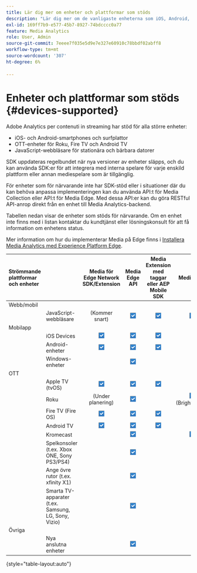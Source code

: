 ```yaml
---
title: Lär dig mer om enheter och plattformar som stöds
description: "Lär dig mer om de vanligaste enheterna som iOS, Android, OTT-enheter och JavaScript-webbläsare som Adobe Analytics per contenuti in streaming stöder."
exl-id: 169ff7b9-e577-45b7-8927-74bdcccc0a77
feature: Media Analytics
role: User, Admin
source-git-commit: 7eeee7f035e5d9e7e327e60910c78bbdf02abff8
workflow-type: tm+mt
source-wordcount: '307'
ht-degree: 6%

---
```


# Enheter och plattformar som stöds {#devices-supported}

Adobe Analytics per contenuti in streaming har stöd för alla större enheter:

* iOS- och Android-smartphones och surfplattor
* OTT-enheter för Roku, Fire TV och Android TV
* JavaScript-webbläsare för stationära och bärbara datorer

SDK uppdateras regelbundet när nya versioner av enheter släpps, och du kan använda SDK:er för att integrera med interna spelare för varje enskild plattform eller annan mediespelare som är tillgänglig.

För enheter som för närvarande inte har SDK-stöd eller i situationer där du kan behöva anpassa implementeringen kan du använda API:t för Media Collection eller API:t för Media Edge. Med dessa API:er kan du göra RESTful API-anrop direkt från en enhet till Media Analytics-backend.

Tabellen nedan visar de enheter som stöds för närvarande. Om en enhet inte finns med i listan kontaktar du kundtjänst eller lösningskonsult för att få information om enhetens status.

Mer information om hur du implementerar Media på Edge finns i [Installera Media Analytics med Experience Platform Edge](/help/implementation/edge/implementation-edge.md).

| Strömmande plattformar och enheter | | Media för Edge Network SDK/Extension | Media Edge API | Media Extension med taggar eller AEP Mobile SDK | Media SDK | Media Collection API |
|:---|:---|:---:|:---:|:---:|:---:|:---:|
| Webb/mobil | | | | | |
| | JavaScript-webbläsare | (Kommer snart) | ![Stöds](/help/assets/icon-blue-check.png) | ![Stöds](/help/assets/icon-blue-check.png) | ![Stöds](/help/assets/icon-blue-check.png) | ![Stöds](/help/assets/icon-blue-check.png) |
| Mobilapp | | | | | |
| | iOS Devices | ![Stöds](/help/assets/icon-blue-check.png) | ![Stöds](/help/assets/icon-blue-check.png) | ![Stöds](/help/assets/icon-blue-check.png) | | ![Stöds](/help/assets/icon-blue-check.png) | |
| | Android-enheter | ![Stöds](/help/assets/icon-blue-check.png) | ![Stöds](/help/assets/icon-blue-check.png) | ![Stöds](/help/assets/icon-blue-check.png) | | ![Stöds](/help/assets/icon-blue-check.png) |
| | Windows-enheter | | ![Stöds](/help/assets/icon-blue-check.png) | | | ![Stöds](/help/assets/icon-blue-check.png) |
| OTT | | | | | | |
| | Apple TV (tvOS) | ![Stöds](/help/assets/icon-blue-check.png) | ![Stöds](/help/assets/icon-blue-check.png) | ![Stöds](/help/assets/icon-blue-check.png) | | ![Stöds](/help/assets/icon-blue-check.png) |
| | Roku | (Under planering) | ![Stöds](/help/assets/icon-blue-check.png) | | ![Stöds](/help/assets/icon-blue-check.png)<br>(BrightScript) | ![Stöds](/help/assets/icon-blue-check.png)<br>(inbyggt) |
| | Fire TV (Fire OS) | ![Stöds](/help/assets/icon-blue-check.png) | ![Stöds](/help/assets/icon-blue-check.png) | ![Stöds](/help/assets/icon-blue-check.png) | | ![Stöds](/help/assets/icon-blue-check.png) |
| | Android TV | ![Stöds](/help/assets/icon-blue-check.png) | ![Stöds](/help/assets/icon-blue-check.png) | ![Stöds](/help/assets/icon-blue-check.png) | | ![Stöds](/help/assets/icon-blue-check.png) |
| | Kromecast | | ![Stöds](/help/assets/icon-blue-check.png) | | ![Stöds](/help/assets/icon-blue-check.png) | ![Stöds](/help/assets/icon-blue-check.png) |
| | Spelkonsoler (t.ex. Xbox ONE, Sony PS3/PS4) | | ![Stöds](/help/assets/icon-blue-check.png) | | | ![Stöds](/help/assets/icon-blue-check.png) |
| | Ange övre rutor (t.ex. xfinity X1) | | ![Stöds](/help/assets/icon-blue-check.png) | | | ![Stöds](/help/assets/icon-blue-check.png) |
| | Smarta TV-apparater (t.ex. Samsung, LG, Sony, Vizio) | | ![Stöds](/help/assets/icon-blue-check.png) | | | ![Stöds](/help/assets/icon-blue-check.png) |
| Övriga | | | | | | |
| | Nya anslutna enheter | | ![Stöds](/help/assets/icon-blue-check.png) | | | ![Stöds](/help/assets/icon-blue-check.png) |

{style="table-layout:auto"}
